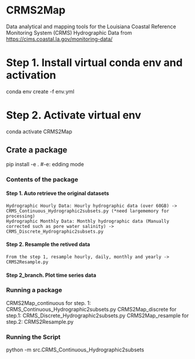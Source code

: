 # CRMS2Map
Data analytical and mapping tools for the Louisiana Coastal Reference Monitoring System (CRMS) Hydrographic Data from https://cims.coastal.la.gov/monitoring-data/

# Step 1. Install virtual conda env and activation
conda env create -f env.yml

# Step 2. Activate virtual env
conda activate CRMS2Map

## Crate a package
pip install -e . #-e: edding mode

### Contents of the package
#### Step 1. Auto retrieve the original datasets
    Hydrographic Hourly Data: Hourly hydrographic data (over 60GB) -> CRMS_Continuous_Hydrographic2subsets.py (*need largememory for processing)
    Hydrographic Monthly Data: Monthly hydrographic data (Manually corrected such as pore water salinity) -> CRMS_Discrete_Hydrographic2subsets.py
#### Step 2. Resample the retived data
    From the step 1, resample hourly, daily, monthly and yearly -> CRMS2Resample.py
#### Step 2_branch. Plot time series data    

### Running a package
CRMS2Map_continuous for step. 1: CRMS_Continuous_Hydrographic2subsets.py
CRMS2Map_discrete for step.1: CRMS_Discrete_Hydrographic2subsets.py
CRMS2Map_resample for step.2: CRMS2Resample.py

### Running the Script
python -m src.CRMS_Continuous_Hydrographic2subsets
